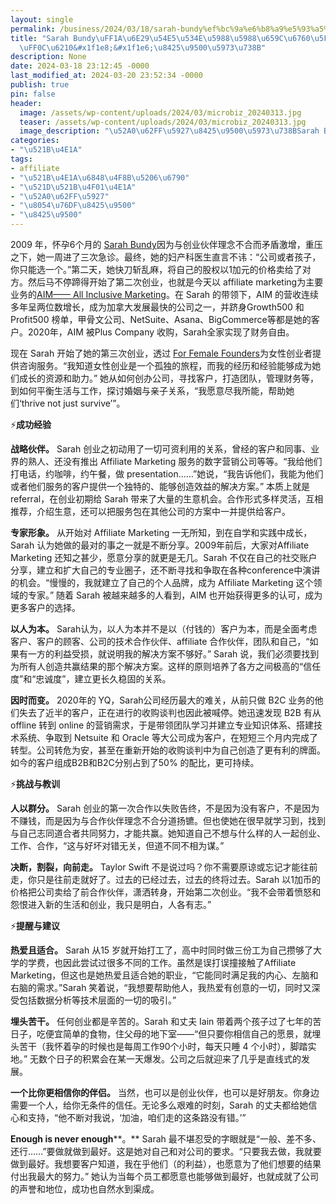 ```yaml
---
layout: single
permalink: /business/2024/03/18/sarah-bundy%ef%bc%9a%e6%b8%a9%e5%93%a5%e5%8d%8e%e5%a6%88%e5%a6%88%e6%96%9c%e6%9d%a0%e5%bc%8f%e5%88%9b%e4%b8%9a%ef%bc%8c%e6%88%90%f0%9f%87%a8%f0%9f%87%a6%e8%90%a5%e9%94%80%e5%a5%b3%e7%8e%8b/
title: "Sarah Bundy\uFF1A\u6E29\u54E5\u534E\u5988\u5988\u659C\u6760\u5F0F\u521B\u4E1A\
  \uFF0C\u6210&#x1f1e8;&#x1f1e6;\u8425\u9500\u5973\u738B"
description: None
date: 2024-03-18 23:12:45 -0000
last_modified_at: 2024-03-20 23:52:34 -0000
publish: true
pin: false
header:
  image: /assets/wp-content/uploads/2024/03/microbiz_20240313.jpg
  teaser: /assets/wp-content/uploads/2024/03/microbiz_20240313.jpg
  image_description: "\u52A0\u62FF\u5927\u8425\u9500\u5973\u738BSarah Bundy\u521B\u4E1A\u6848\u4F8B"
categories:
- "\u521B\u4E1A"
tags:
- affiliate
- "\u521B\u4E1A\u6848\u4F8B\u5206\u6790"
- "\u521D\u521B\u4F01\u4E1A"
- "\u52A0\u62FF\u5927"
- "\u8054\u76DF\u8425\u9500"
- "\u8425\u9500"
---
```

2009 年，怀孕6个月的 [Sarah Bundy](https://sarahbundy.com)因为与创业伙伴理念不合而矛盾激增，重压之下，她一周进了三次急诊。最终，她的妇产科医生直言不讳：“公司或者孩子，你只能选一个。”第二天，她快刀斩乱麻，将自己的股权以1加元的价格卖给了对方。然后马不停蹄得开始了第二次创业，也就是今天以 affiliate marketing为主要业务的[AIM—— All Inclusive Marketing](https://www.allinclusivemarketing.com)。在 Sarah 的带领下，AIM 的营收连续多年呈两位数增长，成为加拿大发展最快的公司之一，并跻身Growth500 和 Profit500 榜单，甲骨文公司、NetSuite、Asana、BigCommerce等都是她的客户。2020年，AIM 被Plus Company 收购，Sarah全家实现了财务自由。

现在 Sarah 开始了她的第三次创业，透过 [For Female Founders](http://www.forfemalefounders.co)为女性创业者提供咨询服务。“我知道女性创业是一个孤独的旅程，而我的经历和经验能够成为她们成长的资源和助力。” 她从如何创办公司，寻找客户，打造团队，管理财务等，到如何平衡生活与工作，探讨婚姻与亲子关系，“我愿意尽我所能，帮助她们‘thrive not just survive’”。

⚡**成功经验**

**战略伙伴。** Sarah 创业之初动用了一切可资利用的关系，曾经的客户和同事、业界的熟人、还没有推出 Affiliate Marketing 服务的数字营销公司等等。“我给他们打电话，约咖啡，约午餐，做 presentation……”她说，“我告诉他们，我能为他们或者他们服务的客户提供一个独特的、能够创造效益的解决方案。” 本质上就是 referral，在创业初期给 Sarah 带来了大量的生意机会。合作形式多样灵活，互相推荐，介绍生意，还可以把服务包在其他公司的方案中一并提供给客户。

**专家形象。** 从开始对 Affiliate Marketing 一无所知，到在自学和实践中成长，Sarah 认为她做的最对的事之一就是不断分享。2009年前后，大家对Affiliate Marketing 还知之甚少，愿意分享的就更是无几。Sarah 不仅在自己的社交账户分享，建立和扩大自己的专业圈子，还不断寻找和争取在各种conference中演讲的机会。“慢慢的，我就建立了自己的个人品牌，成为 Affiliate Marketing 这个领域的专家。” 随着 Sarah 被越来越多的人看到，AIM 也开始获得更多的认可，成为更多客户的选择。

**以人为本。** Sarah认为，以人为本并不是以（付钱的）客户为本，而是全面考虑客户、客户的顾客、公司的技术合作伙伴、affiliate 合作伙伴，团队和自己，“如果有一方的利益受损，就说明我的解决方案不够好。” Sarah 说，我们必须要找到为所有人创造共赢结果的那个解决方案。这样的原则培养了各方之间极高的“信任度”和“忠诚度”，建立更长久稳固的关系。

**因时而变。** 2020年的 YQ，Sarah公司经历最大的难关，从前只做 B2C 业务的他们失去了近半的客户，正在进行的收购谈判也因此被喊停。她迅速发现 B2B 有从 offline 转到 online 的营销需求，于是带领团队学习并建立专业知识体系、搭建技术系统、争取到 Netsuite 和 Oracle 等大公司成为客户，在短短三个月内完成了转型。公司转危为安，甚至在重新开始的收购谈判中为自己创造了更有利的牌面。如今的客户组成B2B和B2C分别占到了50% 的配比，更可持续。

⚡**挑战与教训**

**人以群分。** Sarah 创业的第一次合作以失败告终，不是因为没有客户，不是因为不赚钱，而是因为与合作伙伴理念不合分道扬镳。但也使她在很早就学习到，找到与自己志同道合者共同努力，才能共赢。她知道自己不想与什么样的人一起创业、工作、合作，“这与好坏对错无关，但道不同不相为谋。”

**决断，割裂，向前走。** Taylor Swift 不是说过吗？你不需要原谅或忘记才能往前走，你只是往前走就好了。过去的已经过去，过去的终将过去。Sarah 以1加币的价格把公司卖给了前合作伙伴，潇洒转身，开始第二次创业。“我不会带着愤怒和怨恨进入新的生活和创业，我只是明白，人各有志。” 

⚡**提醒与建议**

**热爱且适合。** Sarah 从15 岁就开始打工了，高中时同时做三份工为自己攒够了大学的学费，也因此尝试过很多不同的工作。虽然是误打误撞接触了Affiliate Marketing，但这也是她热爱且适合她的职业，“它能同时满足我的内心、左脑和右脑的需求。”Sarah 笑着说，“我想要帮助他人，我热爱有创意的一切，同时又深受包括数据分析等技术层面的一切的吸引。”

**埋头苦干。** 任何创业都是辛苦的。Sarah 和丈夫 Iain 带着两个孩子过了七年的苦日子，吃便宜简单的食物，住父母的地下室——“但只要你相信自己的愿景，就埋头苦干（我怀着孕的时候也是每周工作90个小时，每天只睡 4 个小时），脚踏实地。” 无数个日子的积累会在某一天爆发。公司之后就迎来了几乎是直线式的发展。

**一个比你更相信你的伴侣。** 当然，也可以是创业伙伴，也可以是好朋友。你身边需要一个人，给你无条件的信任。无论多么艰难的时刻，Sarah 的丈夫都给她信心和支持，“他不断对我说，‘加油，咱们走的这条路没有错。’”

**Enough is never enough****。** Sarah 最不堪忍受的字眼就是“一般、差不多、还行……”要做就做到最好。这是她对自己和对公司的要求。“只要我去做，我就要做到最好。我想要客户知道，我在乎他们（的利益），也愿意为了他们想要的结果付出我最大的努力。” 她认为当每个员工都愿意也能够做到最好，也就成就了公司的声誉和地位，成功也自然水到渠成。
